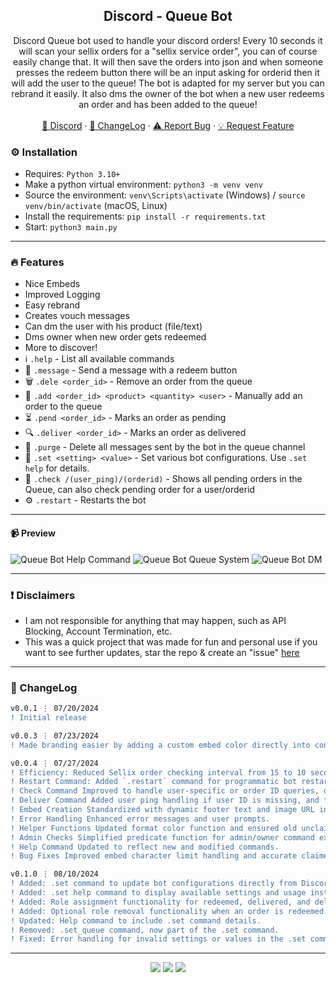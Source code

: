 <div align="center">
 
  <h2 align="center">Discord - Queue Bot</h2>
  <p align="center">
    Discord Queue bot used to handle your discord orders! Every 10 seconds it will scan your sellix orders for a "sellix service order", you can of course easily change that. It will then save the orders into json and when someone presses the redeem button there will be an input asking for orderid then it will add the user to the queue! The bot is adapted for my server but you can rebrand it easily. It also dms the owner of the bot when a new user redeems an order and has been added to the queue!
    <br />
    <br />
    <a href="https://discord.gg/bestnitro">💬 Discord</a>
    ·
    <a href="https://github.com/sexfrance/Queue-Bot#-changelog">📜 ChangeLog</a>
    ·
    <a href="https://github.com/sexfrance/Queue-Bot/issues">⚠️ Report Bug</a>
    ·
    <a href="https://github.com/sexfrance/Queue-Bot/issues">💡 Request Feature</a>
  </p>
</div>

### ⚙️ Installation

- Requires: `Python 3.10+`
- Make a python virtual environment: `python3 -m venv venv`
- Source the environment: `venv\Scripts\activate` (Windows) / `source venv/bin/activate` (macOS, Linux)
- Install the requirements: `pip install -r requirements.txt`
- Start: `python3 main.py`

---

### 🔥 Features
- Nice Embeds
- Improved Logging
- Easy rebrand
- Creates vouch messages
- Can dm the user with his product (file/text)
- Dms owner when new order gets redeemed
- More to discover!
-  ℹ️  `.help` - List all available commands
- 📨 `.message` - Send a message with a redeem button
- 🗑️ `.dele <order_id>` - Remove an order from the queue
- 🔑 `.add <order_id> <product> <quantity> <user>` - Manually add an order to the queue
- ⏳ `.pend <order_id>` - Marks an order as pending
- 🔍 `.deliver <order_id>` - Marks an order as delivered
- 🧹 `.purge` - Delete all messages sent by the bot in the queue channel
- 🔧 `.set <setting> <value>` - Set various bot configurations. Use `.set help` for details.
- 🔎 `.check /(user_ping)/(orderid)` - Shows all pending orders in the Queue, can also check pending order for a user/orderid
- ⚙️ `.restart` - Restarts the bot
---
#### 📹 Preview

![Queue Bot Help Command](https://i.imgur.com/FD6djpT.png) ![Queue Bot Queue System](https://i.imgur.com/uJk313w.png) ![Queue Bot DM](https://i.imgur.com/dE6Dhp9.png)

---
### ❗ Disclaimers

- I am not responsible for anything that may happen, such as API Blocking, Account Termination, etc.
- This was a quick project that was made for fun and personal use if you want to see further updates, star the repo & create an "issue" [here](https://github.com/sexfrance/Queue-Bot/issues/)

---

### 📜 ChangeLog

```diff
v0.0.1 ⋮ 07/20/2024
! Initial release

v0.0.3 ⋮ 07/23/2024
! Made branding easier by adding a custom embed color directly into config.json with formatter in case of misuse. Improved .deliver command to also dm the user once the product has been delivered, made it so that it works with a str/int e.g. .deliver order-123 hi@gmail.com, with a file: e.g. .deliver order-123 product.txt (must be an attachment) or without anything e.g. .deliver order-123

v0.0.4 ⋮ 07/27/2024
! Efficiency: Reduced Sellix order checking interval from 15 to 10 seconds.
! Restart Command: Added `.restart` command for programmatic bot restarts.
! Check Command Improved to handle user-specific or order ID queries, displaying detailed pending orders.
! Deliver Command Added user ping handling if user ID is missing, and fallback for total prices.
! Embed Creation Standardized with dynamic footer text and image URL integration.
! Error Handling Enhanced error messages and user prompts.
! Helper Functions Updated format color function and ensured old unclaimed orders deletion at startup.
! Admin Checks Simplified predicate function for admin/owner command execution.
! Help Command Updated to reflect new and modified commands.
! Bug Fixes Improved embed character limit handling and accurate claimed orders management.

v0.1.0 ⋮ 08/10/2024
! Added: .set command to update bot configurations directly from Discord.
! Added: .set help command to display available settings and usage instructions.
! Added: Role assignment functionality for redeemed, delivered, and deleted events.
! Added: Optional role removal functionality when an order is redeemed.
! Updated: Help command to include .set command details.
! Removed: .set_queue command, now part of the .set command.
! Fixed: Error handling for invalid settings or values in the .set command
```

---

<p align="center">
  <img src="https://img.shields.io/github/license/sexfrance/Queue-Bot.svg?style=for-the-badge&labelColor=black&color=f429ff&logo=IOTA"/>
  <img src="https://img.shields.io/github/stars/sexfrance/Queue-Bot.svg?style=for-the-badge&labelColor=black&color=f429ff&logo=IOTA"/>
  <img src="https://img.shields.io/github/languages/top/sexfrance/Queue-Bot.svg?style=for-the-badge&labelColor=black&color=f429ff&logo=python"/>
</p>
